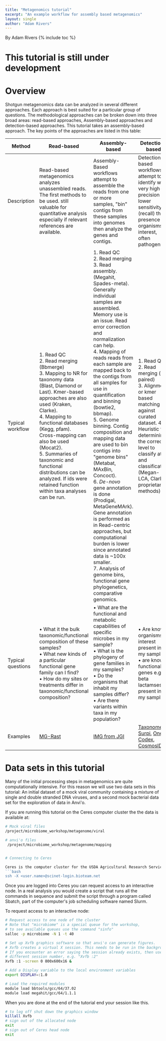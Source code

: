 ```yaml
---
title: "Metagenomics tutorial"
excerpt: "An example workflow for assembly based metagenomics"
layout: single
author: "Adam Rivers"
---
```

By Adam Rivers
{% include toc %}

# This tutorial is still under development

# Overview
Shotgun metagenomics data can be analyzed in several different approaches. Each approach is best suited for a particular group of questions. The methodological approaches can be broken down into three broad areas: read-based approaches, Assembly-based approaches and detection-based approaches. This tutorial takes an assembly-based approach. The key points of the approaches are listed in this table:

Method | Read-based | Assembly-based | Detection-based
-------|------------|----------------|----------------
Description | Read-based metagenomics analyzes unassembled reads. The first methods to be used. still valuable for quantitative analysis especially if relevant references are available. | Assembly-Based workflows attempt to assemble the reads from one or more samples, "bin" contigs from these samples into genomes then analyze the genes and contigs. | Detection-based workflows attempt to identify with very high-precision but lower sensitivity (recall) the presence of organisms of interest, often pathogens.
Typical workflow | 1. Read QC<br>2. Read merging (Bbmerge) <br>3. Mapping to NR for taxonomy data (Blast, Diamond or Last). Kmer-based approaches are also used (Kraken, Clarke).<br> 4. Mapping to functional databases (Kegg, pfam). Cross-mapping can also be used (Mocat2).<br> 5. Summaries of taxonomic and functional distributions can be analyzed. If ids were retained function within taxa analyses can be run.<br> | 1. Read QC<br>2. Read merging<br>3. Read assembly. (Megahit, Spades-meta). Generally individual samples are assembled.  Memory use is an issue. Read error correction and normalization can help.<br> 4. Mapping of reads reads from each sample are mapped back to the contigs from all samples for use in quantification and binning (bowtie2, bbmap).<br> 5. Genome binning. Contig composition and mapping data are used to bin contigs into "genome bins" (Metabat, MAxBin, Concoct).<br> 6.  <em>De-novo</em> gene annotation is done (Prodigal, MetaGeneMArk). Gene annotation is performed as in Read-centric approaches, but computational burden is lower since annotated data is ~100x smaller.<br> 7. Analysis of genome bins, functional gene phylogenetics, comparative genomics. | 1. Read QC<br>2. Read merging (if paired) <br> 3. Alignment or kmer based matching against curated dataset. 4. Heuristic for  determining the correct level to classify at and classification (Megan-LCA, Clarke, proprietary methods).
Typical questions|&bull; What it the bulk taxonomic/functional composition of these samples?<br>&bull; What new kinds of a particular functional gene family can I find?<br>&bull; How do my sites or treatments differ in taxonomic/functional composition?<br> |&bull; What are the functional and metabolic capabilities of specific microbes in my sample?<br>&bull; What is the phylogeny of gene families in my samples?<br>&bull; Do the organisms that inhabit my samples differ?<br>&bull; Are there variants within taxa in my population? | &bull; Are known organisms of interest present in my sample?<br> &bull; are known functional genes e.g. beta lactamses present in my sample?<br>
Examples | [MG-Rast](http://metagenomics.anl.gov/) | [IMG from JGI](https://img.jgi.doe.gov/cgi-bin/mer/main.cgi) | [Taxonomer](http://taxonomer.iobio.io/), [Surpi](http://chiulab.ucsf.edu/surpi/), [One Codex](https://www.onecodex.com/), [CosmosID](http://www.cosmosid.com/)

# Data sets in this tutorial

Many of the initial processing steps in metagenomics are quite computationally intensive. For this reason we will use two data sets in this tutorial: An initial dataset of a mock viral community containing a mixture of single and double stranded DNA viruses, and a second mock bacterial data set for the exploration of data in Anvi'o.

If you are running this tutorial on the Ceres computer cluster the the data is available at:
 ```bash
 # Mock viral files
 /project/microbiome_workshop/metagenome/viral

 # anvi'o files
  /project/microbiome_workshop/metagenome/mapping


# Connecting to Ceres

Ceres is the computer cluster for the USDA Agricultural Research Service's SCInet computing environment. From Terminal or Putty (for Windows users) create a secure shell connection to Ceres
```bash
ssh -X <user.name>@scinet-login.bioteam.net
```
Once you are logged into Ceres you can request access to an interactive node.
In a real analysis you would create a script that runs all the commands in sequence and submit the script through a program called Sbatch, part of the computer's job scheduling software named Slurm.

To request access to an interactive node:
```bash
# Request access to one node of the cluster
# Note that "microbiome" is a special queue for the workshop,
# to see available queues use the command "sinfo"
salloc -p microbiome -N 1 -t 40

# Set up Xvfb graphics software so that anvi'o can generate figures.
# Xvfb creates a virtual X session. This needs to be run in the background.
# If you encounter an error saying the session already exists, then use a
# different session number, e.g. "Xvfb :2"
Xvfb :1 -screen 0 800x600x16 &

# Add a Display variable to the local environment variables
export DISPLAY=:1.0

# Load the required modules
module load bbtools/gcc/64/37.02
module load megahit/gcc/64/1.1.1
```
When you are done at the end of the tutorial end your session like this.
```bash
# to log off shut down the graphics window
killall Xvfb
# sign out of the allocated node
exit
# sign out of Ceres head node
exit
```

